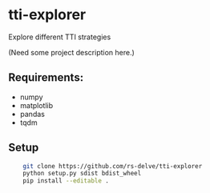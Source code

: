 # tti-explorer
Explore different TTI strategies

(Need some project description here.)

## Requirements:
- numpy
- matplotlib
- pandas
- tqdm


## Setup
```bash
    git clone https://github.com/rs-delve/tti-explorer
    python setup.py sdist bdist_wheel
    pip install --editable .
```
